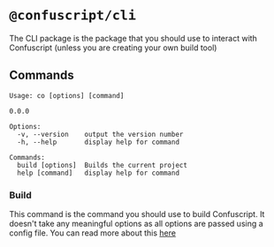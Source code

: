 # `@confuscript/cli`

The CLI package is the package that you should use to interact with Confuscript (unless you are
creating your own build tool)

## Commands

```
Usage: co [options] [command]

0.0.0

Options:
  -v, --version    output the version number
  -h, --help       display help for command

Commands:
  build [options]  Builds the current project
  help [command]   display help for command
```

### Build

This command is the command you should use to build Confuscript. It doesn't take any meaningful
options as all options are passed using a config file. You can read more about
this [here](/docs/Getting%20Started/Config.md)
